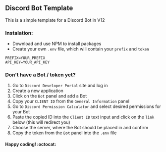 ## Discord Bot Template

This is a simple template for a Discord Bot in V12

### Instalation:
- Download and use NPM to install packages
- Create your own `.env` file, which will contain your `prefix` and `token`
```
PREFIX=YOUR_PREFIX
API_KEY=YOUR_API_KEY
```

### Don't have a Bot / token yet?
1. Go to `Discord Developer Portal` site and log in
2. Create a new application
3. Click on the `Bot` panel and add a Bot
4. Copy your `CLIENT ID` from the `General Information` panel
5. Go to `Discord Permission Calculator` and select desired permissions for your Bot 
6. Paste the copied ID into the `Client ID` text input and click on the `link` below (this will redirect you)
7. Choose the server, where the Bot should be placed in and confirm
8. Copy the token from the `Bot` panel into the `.env` file

#### Happy coding! :octocat: